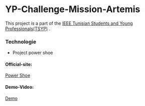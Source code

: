 # YP-Challenge-Mission-Artemis
This project is a part of the [IEEE Tunisian Students and Young Professionals(TSYP)](https://tsyp.ieee.tn/) . 

### Technologie
* Project power shoe

#### Official-site:

[Power Shoe](https://ieeexplore.ieee.org/abstract/document/7343993)

#### Demo-Video:
[Demo](https://drive.google.com/file/d/12bpuna-Xg0pmy5DIXhl0AqKAPY_p_qA-/view?usp=share_link)
